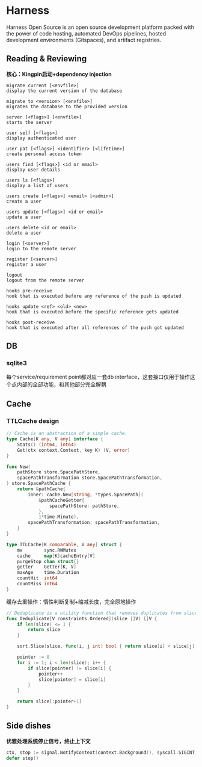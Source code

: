 # Harness
Harness Open Source is an open source development platform packed with the power of code hosting, automated DevOps pipelines, hosted development environments (Gitspaces), and artifact registries.

## Reading & Reviewing

**核心：Kingpin启动+dependency injection**

```
migrate current [<envfile>]
display the current version of the database

migrate to <version> [<envfile>]
migrates the database to the provided version

server [<flags>] [<envfile>]
starts the server

user self [<flags>]
display authenticated user

user pat [<flags>] <identifier> [<lifetime>]
create personal access token

users find [<flags>] <id or email>
display user details

users ls [<flags>]
display a list of users

users create [<flags>] <email> [<admin>]
create a user

users update [<flags>] <id or email>
update a user

users delete <id or email>
delete a user

login [<server>]
login to the remote server

register [<server>]
register a user

logout
logout from the remote server

hooks pre-receive
hook that is executed before any reference of the push is updated

hooks update <ref> <old> <new>
hook that is executed before the specific reference gets updated

hooks post-receive
hook that is executed after all references of the push got updated
```

## DB

### sqlite3

每个service/requirement point都对应一套db interface，这套接口仅用于操作这个点内部的全部功能，和其他部分完全解耦

## Cache

### TTLCache design

```go
// Cache is an abstraction of a simple cache.
type Cache[K any, V any] interface {
	Stats() (int64, int64)
	Get(ctx context.Context, key K) (V, error)
}
```

```go
func New(
	pathStore store.SpacePathStore,
	spacePathTransformation store.SpacePathTransformation,
) store.SpacePathCache {
	return &pathCache{
		inner: cache.New[string, *types.SpacePath](
			&pathCacheGetter{
				spacePathStore: pathStore,
			},
			1*time.Minute),
		spacePathTransformation: spacePathTransformation,
	}
}
```

```go
type TTLCache[K comparable, V any] struct {
	mx        sync.RWMutex
	cache     map[K]cacheEntry[V]
	purgeStop chan struct{}
	getter    Getter[K, V]
	maxAge    time.Duration
	countHit  int64
	countMiss int64
}
```

缓存去重操作：惰性判断复制+缩减长度，完全原地操作
```go
// Deduplicate is a utility function that removes duplicates from slice.
func Deduplicate[V constraints.Ordered](slice []V) []V {
	if len(slice) <= 1 {
		return slice
	}

	sort.Slice(slice, func(i, j int) bool { return slice[i] < slice[j] })

	pointer := 0
	for i := 1; i < len(slice); i++ {
		if slice[pointer] != slice[i] {
			pointer++
			slice[pointer] = slice[i]
		}
	}

	return slice[:pointer+1]
}
```

## Side dishes

**优雅处理系统停止信号，终止上下文**

```go
ctx, stop := signal.NotifyContext(context.Background(), syscall.SIGINT, syscall.SIGTERM)
defer stop()
```

